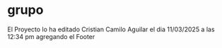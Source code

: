 # grupo

El Proyecto lo ha editado Cristian Camilo Aguilar el dia 11/03/2025 a las 12:34 pm agregando el Footer
